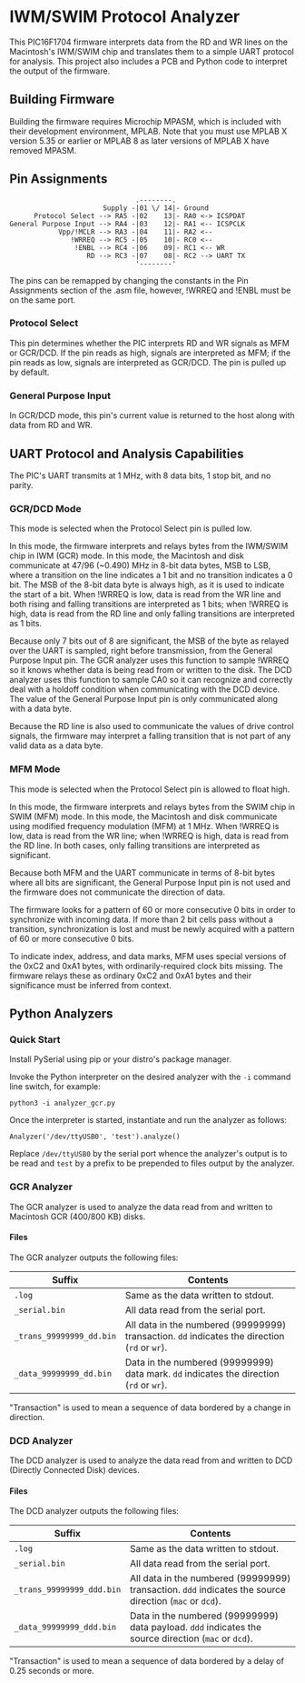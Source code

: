 # IWM/SWIM Protocol Analyzer

This PIC16F1704 firmware interprets data from the RD and WR lines on the Macintosh's IWM/SWIM chip and translates them to a simple UART protocol for analysis.  This project also includes a PCB and Python code to interpret the output of the firmware.


## Building Firmware

Building the firmware requires Microchip MPASM, which is included with their development environment, MPLAB. Note that you must use MPLAB X version 5.35 or earlier or MPLAB 8 as later versions of MPLAB X have removed MPASM.


## Pin Assignments

```
                               .--------.
                       Supply -|01 \/ 14|- Ground
      Protocol Select --> RA5 -|02    13|- RA0 <-> ICSPDAT
General Purpose Input --> RA4 -|03    12|- RA1 <-- ICSPCLK
            Vpp/!MCLR --> RA3 -|04    11|- RA2 <--
               !WRREQ --> RC5 -|05    10|- RC0 <--
                !ENBL --> RC4 -|06    09|- RC1 <-- WR
                   RD --> RC3 -|07    08|- RC2 --> UART TX
                               '--------'
```

The pins can be remapped by changing the constants in the Pin Assignments section of the .asm file, however, !WRREQ and !ENBL must be on the same port.


### Protocol Select

This pin determines whether the PIC interprets RD and WR signals as MFM or GCR/DCD.  If the pin reads as high, signals are interpreted as MFM; if the pin reads as low, signals are interpreted as GCR/DCD.  The pin is pulled up by default.


### General Purpose Input

In GCR/DCD mode, this pin's current value is returned to the host along with data from RD and WR.


## UART Protocol and Analysis Capabilities

The PIC's UART transmits at 1 MHz, with 8 data bits, 1 stop bit, and no parity.


### GCR/DCD Mode

This mode is selected when the Protocol Select pin is pulled low.

In this mode, the firmware interprets and relays bytes from the IWM/SWIM chip in IWM (GCR) mode.  In this mode, the Macintosh and disk communicate at 47/96 (~0.490) MHz in 8-bit data bytes, MSB to LSB, where a transition on the line indicates a 1 bit and no transition indicates a 0 bit.  The MSB of the 8-bit data byte is always high, as it is used to indicate the start of a bit.  When !WRREQ is low, data is read from the WR line and both rising and falling transitions are interpreted as 1 bits; when !WRREQ is high, data is read from the RD line and only falling transitions are interpreted as 1 bits.

Because only 7 bits out of 8 are significant, the MSB of the byte as relayed over the UART is sampled, right before transmission, from the General Purpose Input pin.  The GCR analyzer uses this function to sample !WRREQ so it knows whether data is being read from or written to the disk.  The DCD analyzer uses this function to sample CA0 so it can recognize and correctly deal with a holdoff condition when communicating with the DCD device.  The value of the General Purpose Input pin is only communicated along with a data byte.

Because the RD line is also used to communicate the values of drive control signals, the firmware may interpret a falling transition that is not part of any valid data as a data byte.


### MFM Mode

This mode is selected when the Protocol Select pin is allowed to float high.

In this mode, the firmware interprets and relays bytes from the SWIM chip in SWIM (MFM) mode.  In this mode, the Macintosh and disk communicate using modified frequency modulation (MFM) at 1 MHz.  When !WRREQ is low, data is read from the WR line; when !WRREQ is high, data is read from the RD line.  In both cases, only falling transitions are interpreted as significant.

Because both MFM and the UART communicate in terms of 8-bit bytes where all bits are significant, the General Purpose Input pin is not used and the firmware does not communicate the direction of data.

The firmware looks for a pattern of 60 or more consecutive 0 bits in order to synchronize with incoming data.  If more than 2 bit cells pass without a transition, synchronization is lost and must be newly acquired with a pattern of 60 or more consecutive 0 bits.

To indicate index, address, and data marks, MFM uses special versions of the 0xC2 and 0xA1 bytes, with ordinarily-required clock bits missing.  The firmware relays these as ordinary 0xC2 and 0xA1 bytes and their significance must be inferred from context.


## Python Analyzers

### Quick Start

Install PySerial using pip or your distro's package manager.

Invoke the Python interpreter on the desired analyzer with the `-i` command line switch, for example:

```
python3 -i analyzer_gcr.py
```

Once the interpreter is started, instantiate and run the analyzer as follows:

```
Analyzer('/dev/ttyUSB0', 'test').analyze()
```

Replace `/dev/ttyUSB0` by the serial port whence the analyzer's output is to be read and `test` by a prefix to be prepended to files output by the analyzer.


### GCR Analyzer

The GCR analyzer is used to analyze the data read from and written to Macintosh GCR (400/800 KB) disks.


#### Files

The GCR analyzer outputs the following files:

| Suffix                   | Contents                                                                                       |
| ------------------------ | ---------------------------------------------------------------------------------------------- |
| `.log`                   | Same as the data written to stdout.                                                            |
| `_serial.bin`            | All data read from the serial port.                                                            |
| `_trans_99999999_dd.bin` | All data in the numbered (99999999) transaction.  `dd` indicates the direction (`rd` or `wr`). |
| `_data_99999999_dd.bin`  | Data in the numbered (99999999) data mark.  `dd` indicates the direction (`rd` or `wr`).       |

"Transaction" is used to mean a sequence of data bordered by a change in direction.


### DCD Analyzer

The DCD analyzer is used to analyze the data read from and written to DCD (Directly Connected Disk) devices.


#### Files

The DCD analyzer outputs the following files:

| Suffix                    | Contents                                                                                                 |
| ------------------------- | -------------------------------------------------------------------------------------------------------- |
| `.log`                    | Same as the data written to stdout.                                                                      |
| `_serial.bin`             | All data read from the serial port.                                                                      |
| `_trans_99999999_ddd.bin` | All data in the numbered (99999999) transaction.  `ddd` indicates the source direction (`mac` or `dcd`). |
| `_data_99999999_ddd.bin`  | Data in the numbered (99999999) data payload.  `ddd` indicates the source direction (`mac` or `dcd`).    |

"Transaction" is used to mean a sequence of data bordered by a delay of 0.25 seconds or more.
